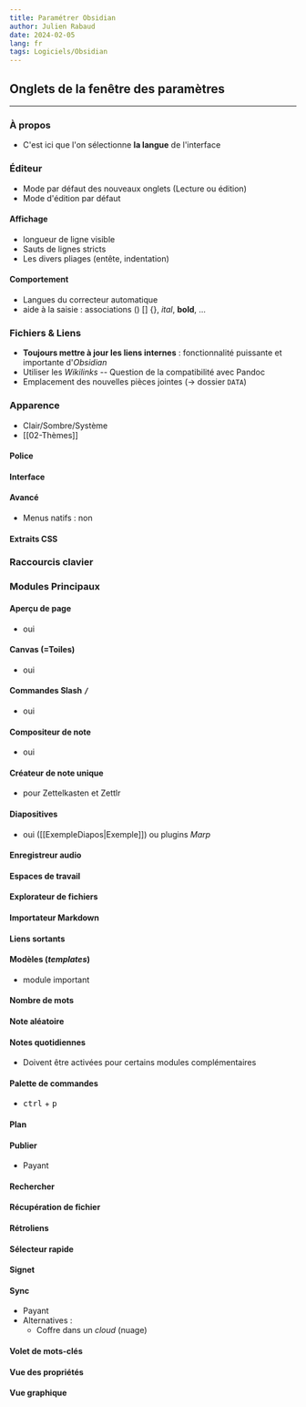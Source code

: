 ```yaml
---
title: Paramétrer Obsidian
author: Julien Rabaud
date: 2024-02-05
lang: fr
tags: Logiciels/Obsidian
---
```



## Onglets de la fenêtre des paramètres

---

### À propos

- C'est ici que l'on sélectionne **la langue** de l'interface

### Éditeur

- Mode par défaut des nouveaux onglets (Lecture ou édition)
- Mode d'édition par défaut

#### Affichage

- longueur de ligne visible
- Sauts de lignes stricts
- Les divers pliages (entête, indentation)

#### Comportement

- Langues du correcteur automatique
- aide à la saisie : associations () [] {}, *ital*, **bold**, ...

### Fichiers & Liens

- **Toujours mettre à jour les liens internes** : fonctionnalité puissante et importante d'*Obsidian*
- Utiliser les *Wikilinks* -- Question de la compatibilité avec Pandoc
- Emplacement des nouvelles pièces jointes (-> dossier `DATA`)

### Apparence

- Clair/Sombre/Système
- [[02-Thèmes]]

#### Police

#### Interface

#### Avancé

- Menus natifs : non

#### Extraits CSS

### Raccourcis clavier

### Modules Principaux

#### Aperçu de page

- oui

#### **Canvas** (=Toiles)

- oui

#### Commandes Slash <kbd>/</kbd>

- oui

#### Compositeur de note

- oui

#### Créateur de note unique

- pour Zettelkasten et Zettlr

#### Diapositives

- oui ([[ExempleDiapos|Exemple]]) ou plugins *Marp*

#### Enregistreur audio


#### Espaces de travail


#### Explorateur de fichiers

#### Importateur Markdown

#### Liens sortants

#### **Modèles** (*templates*)

- module important

#### Nombre de mots

#### Note aléatoire

#### Notes quotidiennes

- Doivent être activées pour certains modules complémentaires

#### Palette de commandes

- <kbd>ctrl</kbd> + <kbd>p</kbd>

#### **Plan**


#### Publier

- Payant

#### Rechercher

#### Récupération de fichier

#### Rétroliens

#### Sélecteur rapide

#### Signet

#### Sync

- Payant
- Alternatives :
	- Coffre dans un *cloud* (nuage)

#### Volet de mots-clés

#### Vue des propriétés

#### Vue graphique